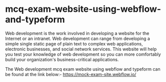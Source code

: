 # mcq-exam-website-using-webflow-and-typeform
Web development is the work involved in developing a website for the Internet or an intranet. Web development can range from developing a simple single static page of plain text to complex web applications, electronic businesses, and social network services.  This website will help you test your knowledge of web development so you can more comfortably build your organization's business-critical applications.

The Web development mcq exam website using webflow and typeform can be found at the link below:-
https://mock-exam-site.webflow.io/
